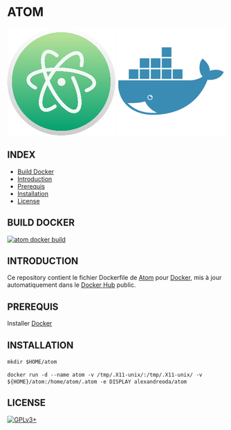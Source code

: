 # ATOM

![atom](https://raw.githubusercontent.com/oda-alexandre/atom/master/logo-atom.png) ![docker](https://raw.githubusercontent.com/oda-alexandre/atom/master/logo-docker.png)

## INDEX

- [Build Docker](#BUILD)
- [Introduction](#INTRODUCTION)
- [Prerequis](#PREREQUIS)
- [Installation](#INSTALLATION)
- [License](#LICENSE)


## BUILD DOCKER

[![atom docker build](https://img.shields.io/docker/build/alexandreoda/atom.svg)](https://hub.docker.com/r/alexandreoda/atom)


## INTRODUCTION

Ce repository contient le fichier Dockerfile de [Atom](https://atom.io/) pour [Docker](https://www.docker.com), mis à jour automatiquement dans le [Docker Hub](https://hub.docker.com/r/alexandreoda/atom/) public.


## PREREQUIS

Installer [Docker](https://www.docker.com)


## INSTALLATION

```
mkdir $HOME/atom
```
```
docker run -d --name atom -v /tmp/.X11-unix/:/tmp/.X11-unix/ -v ${HOME}/atom:/home/atom/.atom -e DISPLAY alexandreoda/atom
```


## LICENSE

[![GPLv3+](http://gplv3.fsf.org/gplv3-127x51.png)](https://github.com/oda-alexandre/atom/blob/master/LICENSE)
